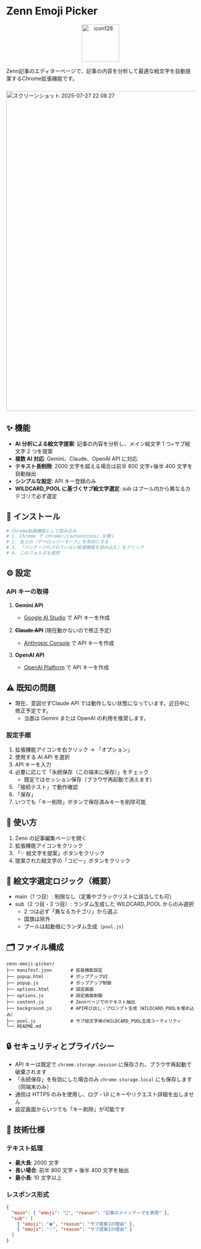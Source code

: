 # Zenn Emoji Picker

<div align="center">
   <img width="100" height="100" alt="icon128" src="https://github.com/user-attachments/assets/71584a9f-852b-4737-a7d0-6e8e97e505dd" />
</div>
  
Zenn記事のエディターページで、記事の内容を分析して最適な絵文字を自動提案するChrome拡張機能です。  
  
<div style="margin-top: 24px;">
   <img width="1511" height="856" alt="スクリーンショット 2025-07-27 22 08 27" src="https://github.com/user-attachments/assets/479a3e45-5d75-43d5-bb83-413820d61829" />
</div>

## ✨ 機能

- **AI 分析による絵文字提案**: 記事の内容を分析し、メイン絵文字 1 つ+サブ絵文字 2 つを提案
- **複数 AI 対応**: Gemini、Claude、OpenAI API に対応
- **テキスト長制限**: 2000 文字を超える場合は前半 800 文字+後半 400 文字を自動抽出
- **シンプルな設定**: API キー登録のみ
- **WILDCARD_POOL に基づくサブ絵文字選定**: sub はプール内から異なるカテゴリで必ず選定

## 🚀 インストール

```bash
# Chrome拡張機能として読み込み
# 1. Chrome で chrome://extensions/ を開く
# 2. 右上の「デベロッパーモード」を有効にする
# 3. 「パッケージ化されていない拡張機能を読み込む」をクリック
# 4. このフォルダを選択
```

## ⚙️ 設定

### API キーの取得

1. **Gemini API**

   - [Google AI Studio](https://aistudio.google.com/app/apikey) で API キーを作成

2. ~~**Claude API**~~ (現在動かないので修正予定)

   - [Anthropic Console](https://console.anthropic.com/) で API キーを作成

3. **OpenAI API**

   - [OpenAI Platform](https://platform.openai.com/api-keys) で API キーを作成

## ⚠️ 既知の問題

- 現在、意図せずClaude API では動作しない状態になっています。近日中に修正予定です。
  - 当面は Gemini または OpenAI の利用を推奨します。


### 設定手順

1. 拡張機能アイコンを右クリック → 「オプション」
2. 使用する AI API を選択
3. API キーを入力
4. 必要に応じて「永続保存（この端末に保存）」をチェック
   - 既定ではセッション保存（ブラウザ再起動で消えます）
5. 「接続テスト」で動作確認
6. 「保存」
7. いつでも「キー削除」ボタンで保存済みキーを削除可能

## 📖 使い方

1. Zenn の記事編集ページを開く
2. 拡張機能アイコンをクリック
3. 「✨ 絵文字を提案」ボタンをクリック
4. 提案された絵文字の「コピー」ボタンをクリック

## 🧠 絵文字選定ロジック（概要）

- main（1 つ目）: 制限なし（定番やブラックリストに該当しても可）
- sub（2 つ目・3 つ目）: ランダム生成した WILDCARD_POOL からのみ選択
  - 2 つは必ず「異なるカテゴリ」から選ぶ
  - 国旗は除外
  - プールは起動毎にランダム生成（`pool.js`）

## 🗂️ ファイル構成

```
zenn-emoji-picker/
├── manifest.json       # 拡張機能設定
├── popup.html          # ポップアップUI
├── popup.js            # ポップアップ制御
├── options.html        # 設定画面
├── options.js          # 設定画面制御
├── content.js          # Zennページでのテキスト抽出
├── background.js       # API呼び出し・プロンプト生成（WILDCARD_POOLを埋め込み）
├── pool.js             # サブ絵文字用のWILDCARD_POOL生成ユーティリティ
└── README.md
```

## 🔒 セキュリティとプライバシー

- API キーは既定で `chrome.storage.session` に保存され、ブラウザ再起動で破棄されます
- 「永続保存」を有効にした場合のみ `chrome.storage.local` にも保存します（同端末のみ）
- 通信は HTTPS のみを使用し、ログ・UI にキーやリクエスト詳細を出しません
- 設定画面からいつでも「キー削除」が可能です

## 🔧 技術仕様

### テキスト処理

- **最大長**: 2000 文字
- **長い場合**: 前半 800 文字 + 後半 400 文字を抽出
- **最小長**: 10 文字以上

### レスポンス形式

```json
{
  "main": { "emoji": "🎩", "reason": "記事のメインテーマを表現" },
  "sub": [
    { "emoji": "🍀", "reason": "サブ提案1の理由" },
    { "emoji": "✨", "reason": "サブ提案2の理由" }
  ]
}
```
